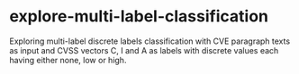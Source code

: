 # explore-multi-label-classification
Exploring multi-label discrete labels classification with CVE paragraph texts as input and CVSS vectors C, I and A as labels with discrete values each having either none, low or high.
